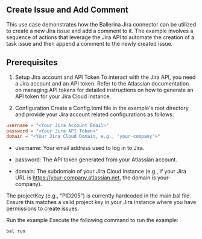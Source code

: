 ## Create Issue and Add Comment

This use case demonstrates how the Ballerina Jira connector can be utilized to create a new Jira issue and add a comment to it. The example involves a sequence of actions that leverage the Jira API to automate the creation of a task issue and then append a comment to the newly created issue.

## Prerequisites

1. Setup Jira account and API Token
To interact with the Jira API, you need a Jira account and an API token.
Refer to the Atlassian documentation on managing API tokens for detailed instructions on how to generate an API token for your Jira Cloud instance.

2. Configuration
Create a Config.toml file in the example's root directory and provide your Jira account related configurations as follows:

```toml
username = "<Your Jira Account Email>"
password = "<Your Jira API Token>"
domain = "<Your Jira Cloud Domain, e.g., 'your-company'>"
```


- username: Your email address used to log in to Jira.

- password: The API token generated from your Atlassian account.

- domain: The subdomain of your Jira Cloud instance (e.g., if your Jira URL is https://your-company.atlassian.net, the domain is your-company).

The projectKey (e.g., "PID205") is currently hardcoded in the main.bal file. Ensure this matches a valid project key in your Jira instance where you have permissions to create issues.

Run the example
Execute the following command to run the example:

```bash
bal run
```

